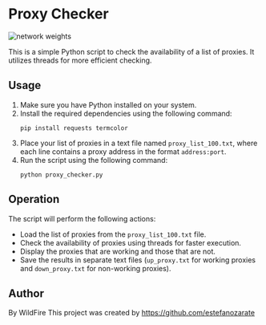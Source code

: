# Proxy Checker

![network weights](https://raw.github.com/estefanozarate/ProxyChecker/main/running_proxy_checker.png?rar=true)



This is a simple Python script to check the availability of a list of proxies. It utilizes threads for more efficient checking.

## Usage

1. Make sure you have Python installed on your system.
2. Install the required dependencies using the following command:
   ```
   pip install requests termcolor
   ```
3. Place your list of proxies in a text file named `proxy_list_100.txt`, where each line contains a proxy address in the format `address:port`.
4. Run the script using the following command:
   ```
   python proxy_checker.py
   ```

## Operation

The script will perform the following actions:

- Load the list of proxies from the `proxy_list_100.txt` file.
- Check the availability of proxies using threads for faster execution.
- Display the proxies that are working and those that are not.
- Save the results in separate text files (`up_proxy.txt` for working proxies and `down_proxy.txt` for non-working proxies).

## Author
By WildFire
This project was created by https://github.com/estefanozarate